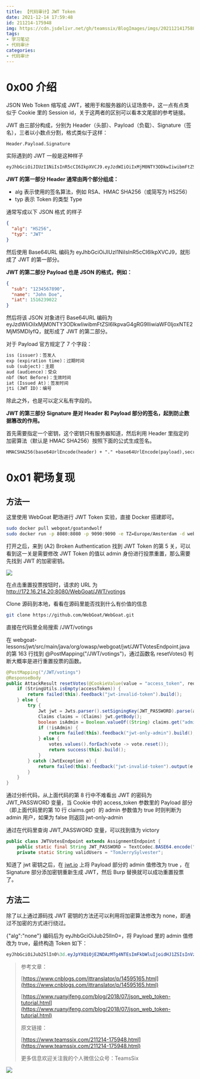 ```yaml
---
title: 【代码审计】JWT Token
date: 2021-12-14 17:59:48
id: 211214-175948
img: https://cdn.jsdelivr.net/gh/teamssix/BlogImages/imgs/202112141758858.png
tags:
- 学习笔记
- 代码审计
categories:
- 代码审计
---
```


# 0x00 介绍

JSON Web Token 缩写成 JWT，被用于和服务器的认证场景中，这一点有点类似于 Cookie 里的 Session id，关于这两者的区别可以看本文尾部的参考链接。

JWT 由三部分构成，分别为 Header（头部）、Payload（负载）、Signature（签名），三者以小数点分割，格式类似于这样：

```html
Header.Payload.Signature
```

实际遇到的 JWT 一般是这种样子

```html
eyJhbGciOiJIUzI1NiIsInR5cCI6IkpXVCJ9.eyJzdWIiOiIxMjM0NTY3ODkwIiwibmFtZSI6IkpvaG4gRG9lIiwiaWF0IjoxNTE2MjM5MDIyfQ.SflKxwRJSMeKKF2QT4fwpMeJf36POk6yJV_adQssw5c
```

**JWT 的第一部分 Header 通常由两个部分组成：**

- alg 表示使用的签名算法，例如 RSA、HMAC SHA256（或简写为 HS256）
- typ 表示 Token 的类型 Type

通常写成以下 JSON 格式 的样子

```json
{
  "alg": "HS256",
  "typ": "JWT"
}
```

然后使用 Base64URL 编码为 eyJhbGciOiJIUzI1NiIsInR5cCI6IkpXVCJ9，就形成了 JWT 的第一部分。

**JWT 的第二部分 Payload  也是 JSON 的格式，例如：**

```json
{
  "sub": "1234567890",
  "name": "John Doe",
  "iat": 1516239022
}
```

然后将该 JSON 对象进行 Base64URL 编码为 eyJzdWIiOiIxMjM0NTY3ODkwIiwibmFtZSI6IkpvaG4gRG9lIiwiaWF0IjoxNTE2MjM5MDIyfQ，就形成了 JWT 的第二部分。

对于 Payload 官方规定了 7 个字段：

```html
iss (issuer)：签发人
exp (expiration time)：过期时间
sub (subject)：主题
aud (audience)：受众
nbf (Not Before)：生效时间
iat (Issued At)：签发时间
jti (JWT ID)：编号
```

除此之外，也是可以定义私有字段的。

**JWT 的第三部分 Signature 是对 Header 和 Payload 部分的签名，起到防止数据篡改的作用。**

首先需要指定一个密钥，这个密钥只有服务器知道，然后利用 Header 里指定的加密算法（默认是 HMAC SHA256）按照下面的公式生成签名。

```html
HMACSHA256(base64UrlEncode(header) + "." +base64UrlEncode(payload),secret)
```

# 0x01 靶场复现

## 方法一

这里使用 WebGoat 靶场进行 JWT Token 实验，直接 Docker 搭建即可。

```bash
sudo docker pull webgoat/goatandwolf
sudo docker run -p 8080:8080 -p 9090:9090 -e TZ=Europe/Amsterdam -d webgoat/goatandwolf
```

打开之后，来到 (A2) Broken Authentication 找到 JWT Token 的第 5 关，可以看到这一关是需要修改 JWT Token 的值以 admin 身份进行投票重置，那么需要先找到 JWT 的加密密钥。

![](https://cdn.jsdelivr.net/gh/teamssix/BlogImages/imgs/202112141758858.png)

在点击重置投票按钮时，请求的 URL 为 http://172.16.214.20:8080/WebGoat/JWT/votings

Clone 源码到本地，看看在源码里能否找到什么有价值的信息

```bash
git clone https://github.com/WebGoat/WebGoat.git
```

直接在代码里全局搜索 /JWT/votings

在 webgoat-lessons/jwt/src/main/java/org/owasp/webgoat/jwt/JWTVotesEndpoint.java 的第 163 行找到 @PostMapping("/JWT/votings")，通过函数名 resetVotes() 判断大概率是进行重置投票的函数。

```java
@PostMapping("/JWT/votings")
@ResponseBody
public AttackResult resetVotes(@CookieValue(value = "access_token", required = false) String accessToken) {
    if (StringUtils.isEmpty(accessToken)) {
        return failed(this).feedback("jwt-invalid-token").build();
    } else {
        try {
            Jwt jwt = Jwts.parser().setSigningKey(JWT_PASSWORD).parse(accessToken);
            Claims claims = (Claims) jwt.getBody();
            boolean isAdmin = Boolean.valueOf((String) claims.get("admin"));
            if (!isAdmin) {
                return failed(this).feedback("jwt-only-admin").build();
            } else {
                votes.values().forEach(vote -> vote.reset());
                return success(this).build();
            }
        } catch (JwtException e) {
            return failed(this).feedback("jwt-invalid-token").output(e.toString()).build();
        }
    }
}
```

通过分析代码，从上面代码的第 8 行中不难看出 JWT 的密码为 JWT_PASSWORD 变量，当 Cookie 中的 access_token 参数里的 Payload 部分（即上面代码里的第 10 行 claims.get）的 admin 参数值为 true 时则判断为 admin 用户，如果为 false 则返回 jwt-only-admin

通过在代码里查询 JWT_PASSWORD 变量，可以找到值为 victory

```java
public class JWTVotesEndpoint extends AssignmentEndpoint {
    public static final String JWT_PASSWORD = TextCodec.BASE64.encode("victory");
    private static String validUsers = "TomJerrySylvester";
```

知道了 jwt 密钥之后，在 [jwt.io](https://jwt.io/) 上将 Payload 部分的 admin 值修改为 true ，在 Signature 部分添加密钥重新生成 JWT，然后 Burp 替换就可以成功重置投票了。

## 方法二

除了以上通过源码找 JWT 密钥的方法还可以利用将加密算法修改为 none，即通过不加密的方式进行绕过。

{"alg":"none"} 编码后为 eyJhbGciOiJub25lIn0=，将 Payload 里的 admin 值修改为 true，最终构造 Token 如下：

```java
eyJhbGciOiJub25lIn0%3d.eyJpYXQiOjE2NDAzMTg4NTEsImFkbWluIjoidHJ1ZSIsInVzZXIiOiJUb20ifQ.
```

> 参考文章：
>
> [https://www.cnblogs.com/ittranslator/p/14595165.html](https://www.cnblogs.com/ittranslator/p/14595165.html)
>
> [https://www.ruanyifeng.com/blog/2018/07/json_web_token-tutorial.html](https://www.ruanyifeng.com/blog/2018/07/json_web_token-tutorial.html)
>
> 原文链接：
>
> [https://www.teamssix.com/211214-175948.html](https://www.teamssix.com/211214-175948.html)
>
> 更多信息欢迎关注我的个人微信公众号：TeamsSix

![](https://cdn.jsdelivr.net/gh/teamssix/BlogImages/imgs/TeamsSix_Subscription_Logo2.png)

 
